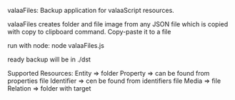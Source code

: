 valaaFiles:
Backup application for valaaScript resources.

valaaFiles creates folder and file image from any JSON file which is copied with copy to clipboard command. Copy-paste it to a file

run with node:
node valaaFiles.js <source file>

ready backup will be in ./dst

Supported Resources:
Entity   =>  folder
Property => can be found from properties file
Identifier => cen be found from identifiers file
Media => file
Relation => folder with target


